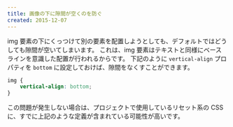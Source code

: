 ```yaml
---
title: 画像の下に隙間が空くのを防ぐ
created: 2015-12-07
---
```


img 要素の下にくっつけて別の要素を配置しようとしても、デフォルトではどうしても隙間が空いてしまいます。
これは、img 要素はテキストと同様にベースラインを意識した配置が行われるからです。
下記のように `vertical-align` プロパティを `bottom` に設定しておけば、隙間をなくすことができます。

```css
img {
    vertical-align: bottom;
}
```

この問題が発生しない場合は、プロジェクトで使用しているリセット系の CSS に、すでに上記のような定義が含まれている可能性が高いです。

